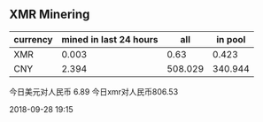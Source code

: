 ## XMR Minering

|currency|mined in last 24 hours|all|in pool|
|---|---|---|---|
|XMR|0.003|0.63|0.423|
|CNY|2.394|508.029|340.944|

今日美元对人民币 6.89	今日xmr对人民币806.53


2018-09-28 19:15